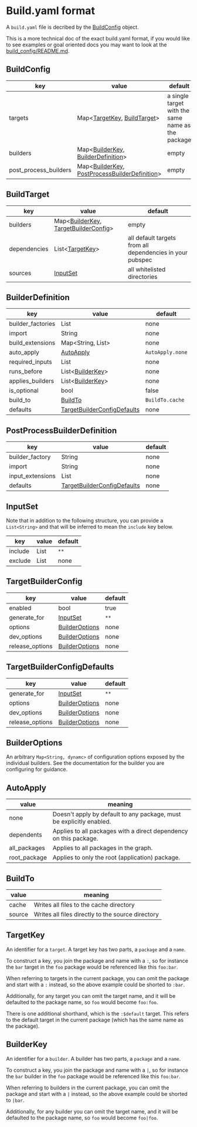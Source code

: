 # Build.yaml format

A `build.yaml` file is decribed by the [BuildConfig](#buildconfig) object.

This is a more technical doc of the exact build.yaml format, if you would like
to see examples or goal oriented docs you may want to look at the
[build_config/README.md](../build_config/README.md).

## BuildConfig

key | value | default
--- | --- | ---
targets | Map<[TargetKey](#targetkey), [BuildTarget](#buildtarget)> | a single target with the same name as the package
builders | Map<[BuilderKey](#builderkey), [BuilderDefinition](#builderdefinition)> | empty
post_process_builders | Map<[BuilderKey](#builderkey), [PostProcessBuilderDefinition](#postprocessbuilderdefinition)> | empty

## BuildTarget

key | value | default
--- | --- | ---
builders | Map<[BuilderKey](#builderkey), [TargetBuilderConfig](#targetbuilderconfig)> | empty
dependencies | List<[TargetKey](#targetkey)> | all default targets from all dependencies in your pubspec
sources | [InputSet](#inputset) | all whitelisted directories

## BuilderDefinition

key | value | default
--- | --- | ---
builder_factories | List<String> | none
import | String | none
build_extensions | Map<String, List<String>> | none
auto_apply | [AutoApply](#autoapply) | `AutoApply.none`
required_inputs | List<String> | none
runs_before | List<[BuilderKey](#builderkey)> | none
applies_builders | List<[BuilderKey](#builderkey)> | none
is_optional | bool | false
build_to | [BuildTo](#buildto) | `BuildTo.cache`
defaults | [TargetBuilderConfigDefaults](#targetbuilderconfigdefaults) | none

## PostProcessBuilderDefinition

key | value | default
--- | --- | ---
builder_factory | String | none
import | String | none
input_extensions | List<String> | none
defaults | [TargetBuilderConfigDefaults](#targetbuilderconfigdefaults) | none

## InputSet

Note that in addition to the following structure, you can provide a
`List<String>` and that will be inferred to mean the `include` key below.

key | value | default
--- | --- | ---
include | List<String> | `**`
exclude | List<String> | none

## TargetBuilderConfig

key | value | default
--- | --- | ---
enabled | bool | true
generate_for | [InputSet](#inputset) | `**`
options | [BuilderOptions](#builderoptions) | none
dev_options | [BuilderOptions](#builderoptions) | none
release_options | [BuilderOptions](#builderoptions) | none

## TargetBuilderConfigDefaults

key | value | default
--- | --- | ---
generate_for | [InputSet](#inputset) | `**`
options | [BuilderOptions](#builderoptions) | none
dev_options | [BuilderOptions](#builderoptions) | none
release_options | [BuilderOptions](#builderoptions) | none

## BuilderOptions

An arbitrary `Map<String, dynamc>` of configuration options exposed by the
individual builders. See the documentation for the builder you are configuring
for guidance.

## AutoApply

value | meaning
--- | ---
none | Doesn't apply by default to any package, must be explicitly enabled.
dependents | Applies to all packages with a direct dependency on this package.
all_packages | Applies to all packages in the graph.
root_package | Applies to only the root (application) package.

## BuildTo

value | meaning
--- | ---
cache | Writes all files to the cache directory
source | Writes all files directly to the source directory


## TargetKey

An identifier for a `target`. A target key has two parts, a `package` and a
`name`.

To construct a key, you join the package and name with a `:`, so for instance
the `bar` target in the `foo` package would be referenced like this `foo:bar`.

When referring to targets in the current package, you can omit the package and
start with a `:` instead, so the above example could be shorted to `:bar`.

Additionally, for any target you can omit the target name, and it will be
defaulted to the package name, so `foo` would become `foo:foo`.

There is one additional shorthand, which is the `:$default` target. This refers
to the default target in the current package (which has the same name as the
package).

## BuilderKey

An identifier for a `builder`. A builder has two parts, a `package` and a
`name`.

To construct a key, you join the package and name with a `|`, so for instance
the `bar` builder in the `foo` package would be referenced like this `foo:bar`.

When referring to builders in the current package, you can omit the package and
start with a `|` instead, so the above example could be shorted to `|bar`.

Additionally, for any builder you can omit the target name, and it will be
defaulted to the package name, so `foo` would become `foo|foo`.
